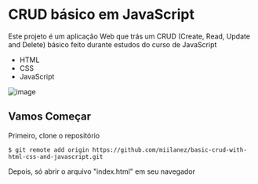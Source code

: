 # CRUD básico em JavaScript

Este projeto é um aplicação Web que trás um CRUD (Create, Read, Update and Delete) básico feito durante estudos do curso de JavaScript

- HTML
- CSS
- JavaScript

![image](https://blogger.googleusercontent.com/img/b/R29vZ2xl/AVvXsEgF5yXxeXJKxZFR477rTmMGGDLaoZ3T_JZY63Y3cAJh29CPaWgUpHCedC0mNH5bYDSYYwPgUIeaXn0yroLs-VYthFvF5m48az3PfIcK3zmkCg3F_-qI7AEJE0CE9K_xGT_CIfrX5RZ8TWz1WEl2Hpj3BF5Mlr3vOSkmLioSgn59ooLx8_Y1pjlALd4l/s943/Screenshot_8.png)

## Vamos Começar

Primeiro, clone o repositório

```
$ git remote add origin https://github.com/miilanez/basic-crud-with-html-css-and-javascript.git
```

Depois, só abrir o arquivo "index.html" em seu navegador
```
